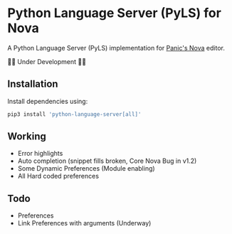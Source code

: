 # Python Language Server (PyLS) for Nova

A Python Language Server (PyLS) implementation for [Panic's Nova](https://nova.app) editor.

🚧🚧 Under Development 🚧🚧

## Installation

Install dependencies using:

```bash
pip3 install 'python-language-server[all]'
```

## Working

- Error highlights
- Auto completion (snippet fills broken, Core Nova Bug in v1.2)
- Some Dynamic Preferences (Module enabling)
- All Hard coded preferences
 
## Todo

- Preferences
- Link Preferences with arguments (Underway)
